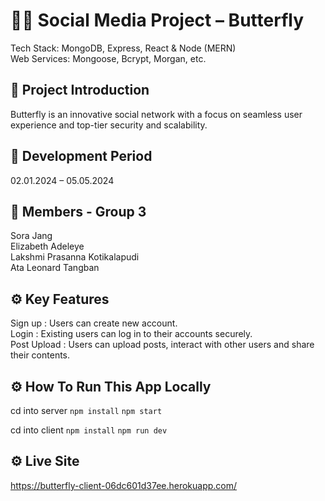 # 📱💬 Social Media Project – Butterfly
Tech Stack: MongoDB, Express, React & Node (MERN) <br>
Web Services: Mongoose, Bcrypt, Morgan, etc.

## 📝 Project Introduction
Butterfly is an innovative social network with a focus on seamless user experience and top-tier security and scalability.

## 📅 Development Period
02.01.2024 – 05.05.2024

## 🤝 Members - Group 3
Sora Jang <br>
Elizabeth Adeleye  <br>
Lakshmi Prasanna Kotikalapudi  <br>
Ata Leonard Tangban  <br>

## ⚙️ Key Features
Sign up : Users can create new account. <br>
Login : Existing users can log in to their accounts securely.<br>
Post Upload : Users can upload posts, interact with other users and share their contents.<br>

## ⚙️ How To Run This App Locally

cd into server
`npm install`
`npm start`

cd into client
`npm install`
`npm run dev`

## ⚙️ Live Site

https://butterfly-client-06dc601d37ee.herokuapp.com/
